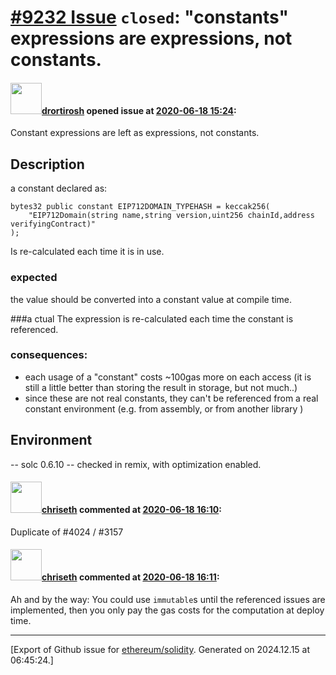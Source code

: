 # [\#9232 Issue](https://github.com/ethereum/solidity/issues/9232) `closed`: "constants" expressions are expressions, not constants.

#### <img src="https://avatars.githubusercontent.com/u/40341007?u=73a96d4874c3459748a0af8078fc8d1c5dde6a4b&v=4" width="50">[drortirosh](https://github.com/drortirosh) opened issue at [2020-06-18 15:24](https://github.com/ethereum/solidity/issues/9232):

Constant expressions are left as expressions, not constants.
## Description

a constant declared  as:
```
bytes32 public constant EIP712DOMAIN_TYPEHASH = keccak256(
    "EIP712Domain(string name,string version,uint256 chainId,address verifyingContract)"
);
```
Is re-calculated each time it is in use.

### expected
the value should be converted into a constant value at compile time.

###a ctual
The expression is re-calculated each time the constant is referenced.

### consequences:
- each usage of a "constant" costs ~100gas more on each access (it is still a little better than storing the result in storage, but not much..)
- since these are not real constants, they can't be referenced from a real constant environment (e.g. from assembly, or from another library )

## Environment

-- solc 0.6.10
-- checked in remix, with optimization enabled.


#### <img src="https://avatars.githubusercontent.com/u/9073706?v=4" width="50">[chriseth](https://github.com/chriseth) commented at [2020-06-18 16:10](https://github.com/ethereum/solidity/issues/9232#issuecomment-646130898):

Duplicate of #4024  / #3157

#### <img src="https://avatars.githubusercontent.com/u/9073706?v=4" width="50">[chriseth](https://github.com/chriseth) commented at [2020-06-18 16:11](https://github.com/ethereum/solidity/issues/9232#issuecomment-646131646):

Ah and by the way: You could use `immutable`s until the referenced issues are implemented, then you only pay the gas costs for the computation at deploy time.


-------------------------------------------------------------------------------



[Export of Github issue for [ethereum/solidity](https://github.com/ethereum/solidity). Generated on 2024.12.15 at 06:45:24.]
